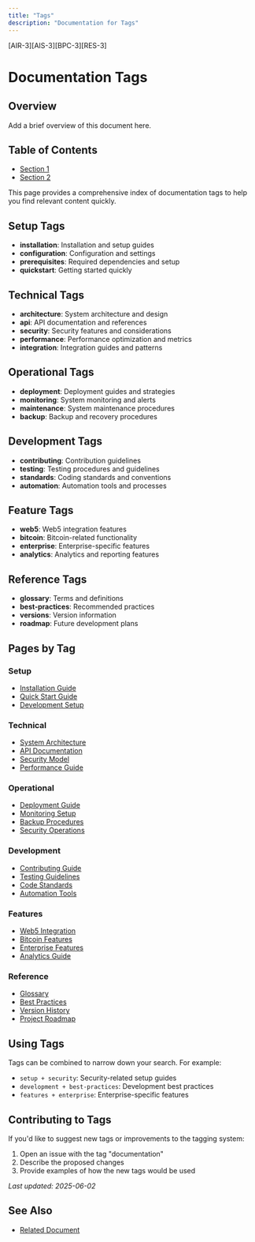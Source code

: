 ```yaml
---
title: "Tags"
description: "Documentation for Tags"
---
```


[AIR-3][AIS-3][BPC-3][RES-3]


<!-- markdownlint-disable MD013 line-length -->

# Documentation Tags

## Overview

Add a brief overview of this document here.

## Table of Contents

- [Section 1](#section-1)
- [Section 2](#section-2)


This page provides a comprehensive index of documentation tags to help you find relevant content quickly.

## Setup Tags

- **installation**: Installation and setup guides
- **configuration**: Configuration and settings
- **prerequisites**: Required dependencies and setup
- **quickstart**: Getting started quickly

## Technical Tags

- **architecture**: System architecture and design
- **api**: API documentation and references
- **security**: Security features and considerations
- **performance**: Performance optimization and metrics
- **integration**: Integration guides and patterns

## Operational Tags

- **deployment**: Deployment guides and strategies
- **monitoring**: System monitoring and alerts
- **maintenance**: System maintenance procedures
- **backup**: Backup and recovery procedures

## Development Tags

- **contributing**: Contribution guidelines
- **testing**: Testing procedures and guidelines
- **standards**: Coding standards and conventions
- **automation**: Automation tools and processes

## Feature Tags

- **web5**: Web5 integration features
- **bitcoin**: Bitcoin-related functionality
- **enterprise**: Enterprise-specific features
- **analytics**: Analytics and reporting features

## Reference Tags

- **glossary**: Terms and definitions
- **best-practices**: Recommended practices
- **versions**: Version information
- **roadmap**: Future development plans

## Pages by Tag

### Setup

- [Installation Guide](getting-started/installation.md)
- [Quick Start Guide](getting-started/quick-start.md)
- [Development Setup](development/SETUP.md)

### Technical

- [System Architecture](architecture/README.md)
- [API Documentation](api/README.md)
- [Security Model](standards/SECURITY.md)
- [Performance Guide](architecture/performance.md)

### Operational

- [Deployment Guide](deployment/DEPLOYMENT.md)
- [Monitoring Setup](deployment/monitoring.md)
- [Backup Procedures](operations/backup.md)
- [Security Operations](standards/SECURITY.md)

### Development

- [Contributing Guide](contributing/getting-started.md)
- [Testing Guidelines](TESTING.md)
- [Code Standards](contributing/standards.md)
- [Automation Tools](layer2/README.md)

### Features

- [Web5 Integration](layer2/README.md)
- [Bitcoin Features](bitcoin/README.md)
- [Enterprise Features](layer2/README.md)
- [Analytics Guide](layer2/README.md)

### Reference

- [Glossary](reference/glossary.md)
- [Best Practices](extensions/development/best-practices.md)
- [Version History](reference/versions.md)
- [Project Roadmap](ROADMAP.md)

## Using Tags

Tags can be combined to narrow down your search. For example:

- `setup + security`: Security-related setup guides
- `development + best-practices`: Development best practices
- `features + enterprise`: Enterprise-specific features

## Contributing to Tags

If you'd like to suggest new tags or improvements to the tagging system:

1. Open an issue with the tag "documentation"
2. Describe the proposed changes
3. Provide examples of how the new tags would be used

*Last updated: 2025-06-02*

## See Also

- [Related Document](#related-document)

